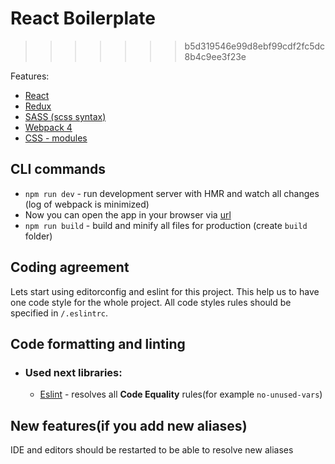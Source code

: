 # React Boilerplate
>>>>>>> b5d319546e99d8ebf99cdf2fc5dc8b4c9ee3f23e

Features:

- [React](https://facebook.github.io/react/)
- [Redux](http://redux.js.org/)
- [SASS (scss syntax)](http://sass-lang.com/)
- [Webpack 4](https://webpack.js.org/)
- [CSS - modules](https://github.com/css-modules/css-modules)

## CLI commands

- `npm run dev` - run development server with HMR and watch all changes (log of webpack is minimized)
- Now you can open the app in your browser via [url](http://localhost:8000/)
- `npm run build` - build and minify all files for production (create `build` folder)

## Coding agreement

Lets start using editorconfig and eslint for this project. This help us to have one code style for the whole project. All code styles rules should be specified in `/.eslintrc`.

## Code formatting and linting

- ### Used next libraries:

  - [Eslint](https://github.com/eslint/eslint) - resolves all **Code Equality** rules(for example `no-unused-vars`)

## New features(if you add new aliases)

IDE and editors should be restarted to be able to resolve new aliases
